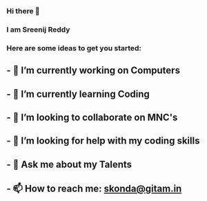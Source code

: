 ### Hi there 👋
### I am Sreenij Reddy

### Here are some ideas to get you started:

## - 🔭 I’m currently working on Computers
## - 🌱 I’m currently learning Coding
## - 👯 I’m looking to collaborate on MNC's
## - 🤔 I’m looking for help with my coding skills
## - 💬 Ask me about my Talents
## - 📫 How to reach me: skonda@gitam.in
<!--
**Sreenijreddy/Sreenijreddy** is a ✨ _special_ ✨ repository because its `README.md` (this file) appears on your GitHub profile.
